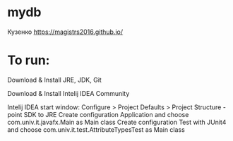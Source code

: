 ﻿# mydb
Кузенко https://magistrs2016.github.io/



# To run:
Download & Install JRE, JDK, Git

Download & Install Intelij IDEA Community


Intelij IDEA start window: Configure > Project Defaults > Project Structure - point SDK to JRE
Create configuration Application and choose com.univ.it.javafx.Main as Main class
Create configuration Test with JUnit4 and choose com.univ.it.test.AttributeTypesTest as Main class
